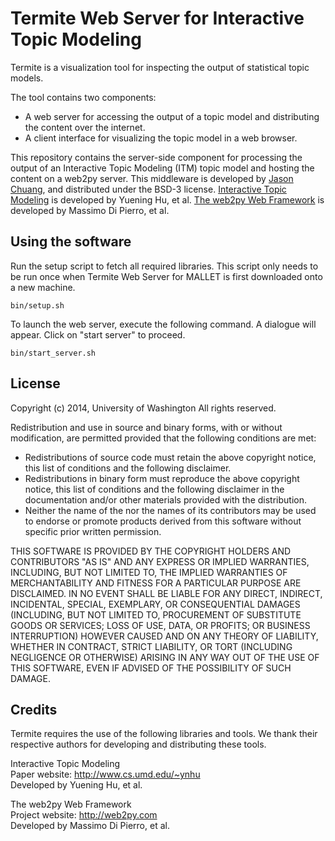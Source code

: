 Termite Web Server for Interactive Topic Modeling
=================================================

Termite is a visualization tool for inspecting the output of statistical topic models.

The tool contains two components:
  * A web server for accessing the output of a topic model and distributing the content over the internet.
  * A client interface for visualizing the topic model in a web browser.

This repository contains the server-side component for processing the output of an Interactive Topic Modeling (ITM) topic model and hosting the content on a web2py server. This middleware is developed by [Jason Chuang](http://jason.chuang.ca), and distributed under the BSD-3 license. [Interactive Topic Modeling](http://www.cs.umd.edu/~ynhu) is developed by Yuening Hu, et al. [The web2py Web Framework](http://web2py.com) is developed by Massimo Di Pierro, et al.

Using the software
------------------

Run the setup script to fetch all required libraries. This script only needs to be run once when Termite Web Server for MALLET is first downloaded onto a new machine.

```
bin/setup.sh
```

To launch the web server, execute the following command. A dialogue will appear. Click on "start server" to proceed.

```
bin/start_server.sh
```

License
-------

Copyright (c) 2014, University of Washington
All rights reserved.

Redistribution and use in source and binary forms, with or without
modification, are permitted provided that the following conditions are met:
  * Redistributions of source code must retain the above copyright
    notice, this list of conditions and the following disclaimer.
  * Redistributions in binary form must reproduce the above copyright
    notice, this list of conditions and the following disclaimer in the
    documentation and/or other materials provided with the distribution.
  * Neither the name of the <organization> nor the
    names of its contributors may be used to endorse or promote products
    derived from this software without specific prior written permission.

THIS SOFTWARE IS PROVIDED BY THE COPYRIGHT HOLDERS AND CONTRIBUTORS "AS IS" AND
ANY EXPRESS OR IMPLIED WARRANTIES, INCLUDING, BUT NOT LIMITED TO, THE IMPLIED
WARRANTIES OF MERCHANTABILITY AND FITNESS FOR A PARTICULAR PURPOSE ARE
DISCLAIMED. IN NO EVENT SHALL <COPYRIGHT HOLDER> BE LIABLE FOR ANY
DIRECT, INDIRECT, INCIDENTAL, SPECIAL, EXEMPLARY, OR CONSEQUENTIAL DAMAGES
(INCLUDING, BUT NOT LIMITED TO, PROCUREMENT OF SUBSTITUTE GOODS OR SERVICES;
LOSS OF USE, DATA, OR PROFITS; OR BUSINESS INTERRUPTION) HOWEVER CAUSED AND
ON ANY THEORY OF LIABILITY, WHETHER IN CONTRACT, STRICT LIABILITY, OR TORT
(INCLUDING NEGLIGENCE OR OTHERWISE) ARISING IN ANY WAY OUT OF THE USE OF THIS
SOFTWARE, EVEN IF ADVISED OF THE POSSIBILITY OF SUCH DAMAGE.

Credits
-------

Termite requires the use of the following libraries and tools.
We thank their respective authors for developing and distributing these tools.

  Interactive Topic Modeling  
  Paper website: http://www.cs.umd.edu/~ynhu  
  Developed by Yuening Hu, et al.  

  The web2py Web Framework  
  Project website: http://web2py.com  
  Developed by Massimo Di Pierro, et al.  
